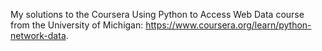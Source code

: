 My solutions to the Coursera Using Python to Access Web Data course from the University of Michigan: https://www.coursera.org/learn/python-network-data.